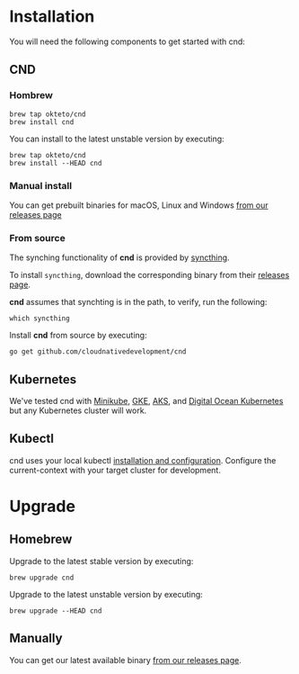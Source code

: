 # Installation

You will need the following components to get started with cnd:

## CND

### Hombrew

```console
brew tap okteto/cnd
brew install cnd
```

You can install to the latest unstable version by executing:
```console
brew tap okteto/cnd
brew install --HEAD cnd
```

### Manual install

You can get prebuilt binaries for macOS, Linux and Windows [from our releases page](https://github.com/cloudnativedevelopment/cnd/releases/latest)


### From source

The synching functionality of **cnd** is provided by [syncthing](https://docs.syncthing.net).

To install `syncthing`, download the corresponding binary from their [releases page](https://github.com/syncthing/syncthing/releases).

**cnd** assumes that synchting is in the path, to verify, run the following:
```console
which syncthing
```

Install **cnd** from source by executing:

```console
go get github.com/cloudnativedevelopment/cnd
```

## Kubernetes
We've tested cnd with [Minikube](https://kubernetes.io/docs/tasks/tools/install-minikube/), [GKE](https://cloud.google.com/kubernetes-engine/), [AKS](https://azure.microsoft.com/en-us/services/kubernetes-service/), and [Digital Ocean Kubernetes](https://www.digitalocean.com/products/kubernetes/) but any Kubernetes cluster will work. 


## Kubectl
cnd uses your local kubectl [installation and configuration](https://kubernetes.io/docs/tasks/tools/install-kubectl). Configure the current-context with your target cluster for development.

# Upgrade

## Homebrew
Upgrade to the latest stable version by executing:
```console
brew upgrade cnd
```

Upgrade to the latest unstable version by executing:
```console
brew upgrade --HEAD cnd
```

## Manually 
You can get our latest available binary [from our releases page](https://github.com/cloudnativedevelopment/cnd/releases/latest). 
